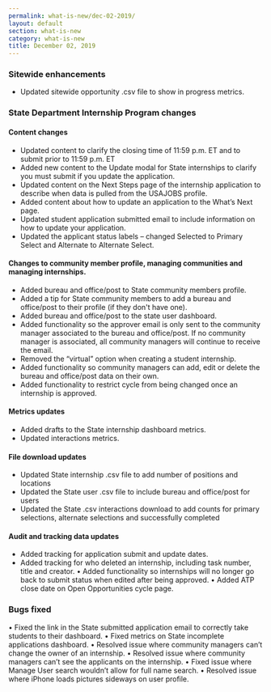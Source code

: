 ```yaml
---
permalink: what-is-new/dec-02-2019/
layout: default
section: what-is-new
category: what-is-new
title: December 02, 2019
---
```


### Sitewide enhancements

* Updated sitewide opportunity .csv file to show in progress metrics.

### State Department Internship Program changes

#### Content changes

* Updated content to clarify the closing time of 11:59 p.m. ET and to submit prior to 11:59 p.m. ET
* Added new content to the Update modal for State internships to clarify you must submit if you update the application.
* Updated content on the Next Steps page of the internship application to describe when data is pulled from the USAJOBS profile.
* Added content about how to update an application to the What’s Next page.
* Updated student application submitted email to include information on how to update your application.
* Updated the applicant status labels – changed Selected to Primary Select and Alternate to Alternate Select.

#### Changes to community member profile, managing communities and managing internships.
* Added bureau and office/post to State community members profile.
* Added a tip for State community members to add a bureau and office/post to their profile (if they don't have one).
* Added bureau and office/post to the state user dashboard.
* Added functionality so the approver email is only sent to the community manager associated to the bureau and office/post. If no community manager is associated, all community managers will continue to receive the email.
* Removed the “virtual” option when creating a student internship.
* Added functionality so community managers can add, edit or delete the bureau and office/post data on their own.
* Added functionality to restrict cycle from being changed once an internship is approved.

#### Metrics updates

* Added drafts to the State internship dashboard metrics.
* Updated interactions metrics.

#### File download updates

* Updated State internship .csv file to add number of positions and locations
* Updated the State user .csv file to include bureau and office/post for users
* Updated the State .csv interactions download to add counts for primary selections, alternate selections and successfully completed

#### Audit and tracking data updates

* Added tracking for application submit and update dates.
* Added tracking for who deleted an internship, including task number, title and creator.
• Added functionality so internships will no longer go back to submit status when edited after being approved.
• Added ATP close date on Open Opportunities cycle page.

### Bugs fixed
• Fixed the link in the State submitted application email to correctly take students to their dashboard.
• Fixed metrics on State incomplete applications dashboard.
• Resolved issue where community managers can’t change the owner of an internship.
• Resolved issue where community managers can’t see the applicants on the internship.
• Fixed issue where Manage User search wouldn’t allow for full name search.
• Resolved issue where iPhone loads pictures sideways on user profile.